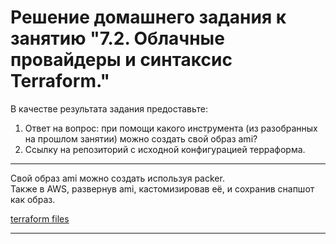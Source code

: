 # Решение домашнего задания к занятию "7.2. Облачные провайдеры и синтаксис Terraform."

В качестве результата задания предоставьте:
1. Ответ на вопрос: при помощи какого инструмента (из разобранных на прошлом занятии) можно создать свой образ ami?
1. Ссылку на репозиторий с исходной конфигурацией терраформа.  
 
---

Свой образ ami можно создать используя packer.  
Также в AWS, развернув ami, кастомизировав её, и сохранив снапшот как образ.  

[terraform files](https://github.com/anatolben/devops-netology/blob/main/07-terraform-02-syntax)

---
